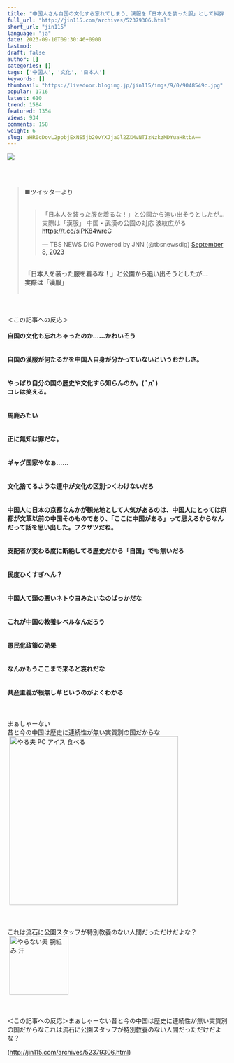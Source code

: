 ```yaml
---
title: "中国人さん自国の文化すら忘れてしまう、漢服を「日本人を装った服」として糾弾 : オレ的ゲーム速報＠刃"
full_url: "http://jin115.com/archives/52379306.html"
short_url: "jin115"
language: "ja"
date: 2023-09-10T09:30:46+0900
lastmod: 
draft: false
author: []
categories: []
tags: ['中国人', '文化', '日本人']
keywords: []
thumbnail: "https://livedoor.blogimg.jp/jin115/imgs/9/0/9048549c.jpg"
popular: 1716
latest: 610
trend: 1584
featured: 1354
views: 934
comments: 158
weight: 6
slug: aHR0cDovL2ppbjExNS5jb20vYXJjaGl2ZXMvNTIzNzkzMDYuaHRtbA==
---
```


![](https://livedoor.blogimg.jp/jin115/imgs/9/0/9048549c.jpg)

<div><a name='more'></a> <br> <br> <blockquote><b>■ツイッターより</b><br> <br> <blockquote class='twitter-tweet'><p lang='ja' dir='ltr'>「日本人を装った服を着るな！」と公園から追い出そうとしたが…実際は「漢服」 中国・武漢の公園の対応 波紋広がる <a href='https://t.co/siPK84wreC'>https://t.co/siPK84wreC</a></p>— TBS NEWS DIG Powered by JNN (@tbsnewsdig) <a href='https://twitter.com/tbsnewsdig/status/1700113531268735256?ref_src=twsrc%5Etfw'>September 8, 2023</a></blockquote> <br> <b>「日本人を装った服を着るな！」と公園から追い出そうとしたが…</b><br> <b>実際は「漢服」</b><br> <br> </blockquote><br> <br> ＜この記事への反応＞<br> <br> <b>自国の文化も忘れちゃったのか……かわいそう</b><br> <br> <br> <b>自国の漢服が何たるかを中国人自身が分かっていないというおかしさ。</b><br> <br> <br> <b>やっぱり自分の国の歴史や文化すら知らんのか。( ﾟдﾟ)<br> コレは笑える。</b><br> <br> <br> <b>馬鹿みたい</b><br> <br> <br> <b>正に無知は罪だな。</b><br> <br> <br> <b>ギャグ国家やなぁ……</b><br> <br> <br> <b>文化捨てるような連中が文化の区別つくわけないだろ</b><br> <br> <br> <b>中国人に日本の京都なんかが観光地として人気があるのは、中国人にとっては京都が文革以前の中国そのものであり、「ここに中国がある」って思えるからなんだって話を思い出した。フクザツだね。</b><br> <br> <br> <b>支配者が変わる度に断絶してる歴史だから「自国」でも無いだろ</b><br> <br> <br> <b>民度ひくすぎへん？</b><br> <br> <br> <b>中国人て頭の悪いネトウヨみたいなのばっかだな</b><br> <br> <br> <b>これが中国の教養レベルなんだろう</b><br> <br> <br> <b>愚民化政策の効果</b><br> <br> <br> <b>なんかもうここまで来ると哀れだな</b><br> <br> <br> <b>共産主義が根無し草というのがよくわかる</b><br> <br> <br> <br> まぁしゃーない<br> 昔と今の中国は歴史に連続性が無い実質別の国だからな<br> <img src='https://livedoor.blogimg.jp/jin115/imgs/9/6/96bce2ef.gif' alt='やる夫 PC アイス 食べる' width='386' border='0' hspace='5' class='pict'><br> <br> <br> <br> これは流石に公園スタッフが特別教養のない人間だっただけだよな？<br> <img src='https://livedoor.blogimg.jp/jin115/imgs/0/4/04ee80e6.gif' alt='やらない夫 腕組み 汗' width='135' border='0' hspace='5' class='pict'><br> <br> <br> <p>＜この記事への反応＞まぁしゃーない昔と今の中国は歴史に連続性が無い実質別の国だからなこれは流石に公園スタッフが特別教養のない人間だっただけだよな？</p></div>

(http://jin115.com/archives/52379306.html)
